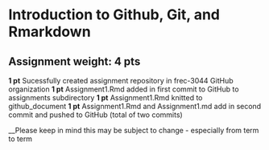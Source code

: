 # Introduction to Github, Git, and Rmarkdown

## Assignment weight: 4 pts

**1 pt** Sucessfully created assignment repository in frec-3044 GitHub organization
**1 pt** Assignment1.Rmd added in first commit to GitHub to assignments subdirectory 
**1 pt** Assignment1.Rmd knitted to github_document
**1 pt** Assignment1.Rmd and Assignment1.md add in second commit and pushed to GitHub (total of two commits)

__Please keep in mind this may be subject to change - especially from term to term
